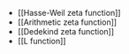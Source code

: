 












-   \[\[Hasse-Weil zeta function\]\]
-   \[\[Arithmetic zeta function\]\]
-   \[\[Dedekind zeta function\]\]
-   \[\[L function\]\]
